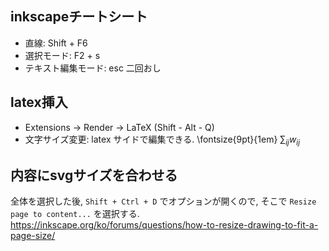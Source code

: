 ## inkscapeチートシート
- 直線: Shift + F6 
- 選択モード: F2 + s 
- テキスト編集モード: esc 二回おし

## latex挿入
- Extensions -> Render -> LaTeX (Shift - Alt - Q)
- 文字サイズ変更: latex サイドで編集できる. \fontsize{9pt}{1em} $\sum_{ij} w_{ij}$

## 内容にsvgサイズを合わせる
全体を選択した後, `Shift + Ctrl + D` でオプションが開くので, そこで `Resize page to content...` を選択する.
https://inkscape.org/ko/forums/questions/how-to-resize-drawing-to-fit-a-page-size/
